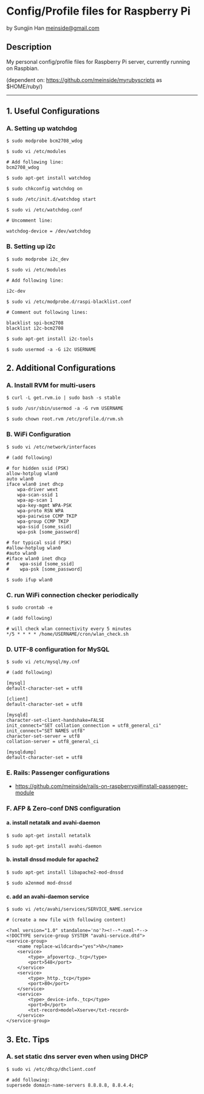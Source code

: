 # Config/Profile files for Raspberry Pi #
by Sungjin Han <meinside@gmail.com>

## Description ##

My personal config/profile files for Raspberry Pi server, currently running on Raspbian.

(dependent on: https://github.com/meinside/myrubyscripts as $HOME/ruby/)


* * *

## 1. Useful Configurations ##

### A. Setting up watchdog ###

``$ sudo modprobe bcm2708_wdog``

``$ sudo vi /etc/modules``

```
# Add following line:
bcm2708_wdog
```

``$ sudo apt-get install watchdog``

``$ sudo chkconfig watchdog on``

``$ sudo /etc/init.d/watchdog start``

``$ sudo vi /etc/watchdog.conf``

```
# Uncomment line:

watchdog-device = /dev/watchdog
```

### B. Setting up i2c ###

``$ sudo modprobe i2c_dev``

``$ sudo vi /etc/modules``

```
# Add following line:

i2c-dev
```

``$ sudo vi /etc/modprobe.d/raspi-blacklist.conf ``

```
# Comment out following lines:

blacklist spi-bcm2708
blacklist i2c-bcm2708
```

``$ sudo apt-get install i2c-tools``

``$ sudo usermod -a -G i2c USERNAME``

## 2. Additional Configurations ##

### A. Install RVM for multi-users ###

``$ curl -L get.rvm.io | sudo bash -s stable``

``$ sudo /usr/sbin/usermod -a -G rvm USERNAME``

``$ sudo chown root.rvm /etc/profile.d/rvm.sh``

### B. WiFi Configuration ###

``$ sudo vi /etc/network/interfaces``

```
# (add following)

# for hidden ssid (PSK)
allow-hotplug wlan0
auto wlan0
iface wlan0 inet dhcp
    wpa-driver wext
    wpa-scan-ssid 1
    wpa-ap-scan 1
    wpa-key-mgmt WPA-PSK
    wpa-proto RSN WPA
    wpa-pairwise CCMP TKIP
    wpa-group CCMP TKIP
    wpa-ssid [some_ssid]
    wpa-psk [some_password]

# for typical ssid (PSK)
#allow-hotplug wlan0
#auto wlan0
#iface wlan0 inet dhcp
#    wpa-ssid [some_ssid]
#    wpa-psk [some_password]
```

``$ sudo ifup wlan0``

### C. run WiFi connection checker periodically ###

``$ sudo crontab -e``

```
# (add following)

# will check wlan connectivity every 5 minutes
*/5 * * * * /home/USERNAME/cron/wlan_check.sh
```


### D. UTF-8 configuration for MySQL ###

``$ sudo vi /etc/mysql/my.cnf``

```
# (add following)

[mysql]
default-character-set = utf8
 
[client]
default-character-set = utf8
 
[mysqld]
character-set-client-handshake=FALSE
init_connect="SET collation_connection = utf8_general_ci"
init_connect="SET NAMES utf8"
character-set-server = utf8
collation-server = utf8_general_ci
 
[mysqldump]
default-character-set = utf8
```


### E. Rails: Passenger configurations ###

* https://github.com/meinside/rails-on-raspberrypi#install-passenger-module


### F. AFP & Zero-conf DNS configuration ###

#### a. install netatalk and avahi-daemon ####

``$ sudo apt-get install netatalk``

``$ sudo apt-get install avahi-daemon``

#### b. install dnssd module for apache2 ####

``$ sudo apt-get install libapache2-mod-dnssd``

``$ sudo a2enmod mod-dnssd``

#### c. add an avahi-daemon service ####

``$ sudo vi /etc/avahi/services/SERVICE_NAME.service``

```
# (create a new file with following content)

<?xml version="1.0" standalone='no'?><!--*-nxml-*-->
<!DOCTYPE service-group SYSTEM "avahi-service.dtd">
<service-group>
    <name replace-wildcards="yes">%h</name>
    <service>
        <type>_afpovertcp._tcp</type>
        <port>548</port>
    </service>
    <service>
        <type>_http._tcp</type>
        <port>80</port>
    </service>
    <service>
        <type>_device-info._tcp</type>
        <port>0</port>
        <txt-record>model=Xserve</txt-record>
    </service>
</service-group>
```

## 3. Etc. Tips ##

### A. set static dns server even when using DHCP ###

``$ sudo vi /etc/dhcp/dhclient.conf``

```
# add following:
supersede domain-name-servers 8.8.8.8, 8.8.4.4;
```
